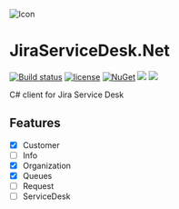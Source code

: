 ![Icon](https://i.imgur.com/ADliWXI.png?1)
# JiraServiceDesk.Net 
[![Build status](https://ci.appveyor.com/api/projects/status/s22wo7d9k2wjyldi?svg=true)](https://ci.appveyor.com/project/lvermeulen/jiraservicedesk-net)
 [![license](https://img.shields.io/github/license/lvermeulen/JiraServiceDesk.Net.svg?maxAge=2592000)](https://github.com/lvermeulen/JiraServiceDesk.Net/blob/master/LICENSE) [![NuGet](https://img.shields.io/nuget/vpre/JiraServiceDesk.Net.svg?maxAge=2592000)](https://www.nuget.org/packages/JiraServiceDesk.Net/) 
 ![](https://img.shields.io/badge/.net-4.5.2-yellowgreen.svg) ![](https://img.shields.io/badge/netstandard-1.3-yellowgreen.svg)

C# client for Jira Service Desk

## Features
* [X] Customer
* [ ] Info
* [X] Organization
* [X] Queues
* [ ] Request
* [ ] ServiceDesk
